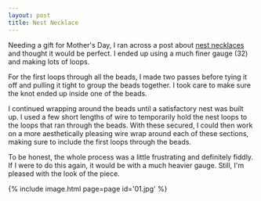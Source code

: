 ```yaml
---
layout: post
title: Nest Necklace
---
```

Needing a gift for Mother's Day, I ran across a post about
[nest necklaces](http://www.sarahortega.com/2011/05/diy-bird-nest-necklace.html)
and thought it would be perfect. I ended up using a much finer gauge (32) and
making lots of loops.

For the first loops through all the beads, I made two passes before tying it off
and pulling it tight to group the beads together. I took care to make sure the
knot ended up inside one of the beads.

I continued wrapping around the beads until a satisfactory nest was built up. I
used a few short lengths of wire to temporarily hold the nest loops to the loops
that ran through the beads. With these secured, I could then work on a more
aesthetically pleasing wire wrap around each of these sections, making sure to
include the first loops through the beads.

To be honest, the whole process was a little frustrating and definitely fiddly.
If I were to do this again, it would be with a much heavier gauge. Still, I'm
pleased with the look of the piece.

{% include image.html page=page id='01.jpg' %}
